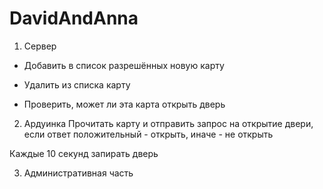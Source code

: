 # DavidAndAnna


1. Сервер
- Добавить в список разрешённых новую карту
- Удалить из списка карту

- Проверить, может ли эта карта открыть дверь


2. Ардуинка
Прочитать карту и отправить запрос на открытие двери, если ответ положительный - открыть, иначе - не открыть

Каждые 10 секунд запирать дверь 

3. Административная часть

